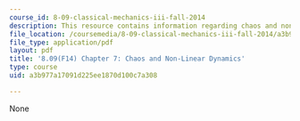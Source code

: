 ```yaml
---
course_id: 8-09-classical-mechanics-iii-fall-2014
description: This resource contains information regarding chaos and non-linear dynamics.
file_location: /coursemedia/8-09-classical-mechanics-iii-fall-2014/a3b977a17091d225ee1870d100c7a308_MIT8_09F14_Chapter_7.pdf
file_type: application/pdf
layout: pdf
title: '8.09(F14) Chapter 7: Chaos and Non-Linear Dynamics'
type: course
uid: a3b977a17091d225ee1870d100c7a308

---
```

None
